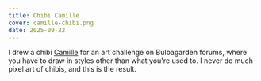 ```yaml
---
title: Chibi Camille
cover: camille-chibi.png
date: 2025-09-22
---
```

I drew a chibi [Camille](/ocs#camille) for an art challenge on Bulbagarden
forums, where you have to draw in styles other than what you're used to. I never
do much pixel art of chibis, and this is the result.